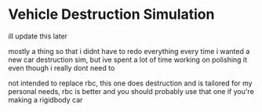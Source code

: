 # Vehicle Destruction Simulation
ill update this later

mostly a thing so that i didnt have to redo everything every time i wanted a new car destruction sim, but ive spent a lot of time working on polishing it even though i really dont need to

not intended to replace rbc, this one does destruction and is tailored for my personal needs, rbc is better and you should probably use that one if you're making a rigidbody car

